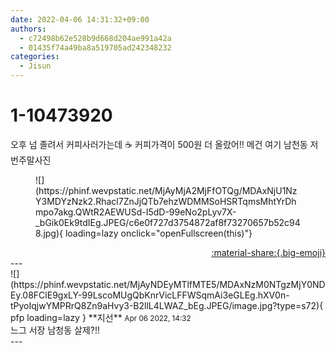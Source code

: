 ```yaml
---
date: 2022-04-06 14:31:32+09:00
authors:
  - c72498b62e528b9d668d204ae991a42a
  - 01435f74a49ba8a519705ad242348232
categories:
  - Jisun
---
```


# 1-10473920

<div class="post-container" markdown="1">
<div class="content-container md-sidebar__scrollwrap" markdown="1">

오후 넘 졸려서 커피사러가는데 ☕️  커피가격이 500원 더 올랐어!! 메건 여기 남천동 저번주말사진
<figure markdown="1">
![](https://phinf.wevpstatic.net/MjAyMjA2MjFfOTQg/MDAxNjU1NzY3MDYzNzk2.Rhacl7ZnJjQTb7ehzWDMMSoHSRTqmsMhtYrDhmpo7akg.QWtR2AEWUSd-I5dD-99eNo2pLyv7X-_bGik0Ek9tdIEg.JPEG/c6e0f727d3754872af8f73270657b52c948.jpg){ loading=lazy onclick="openFullscreen(this)"}
</figure>


</div>
</div>

<div style="text-align: right;" markdown="1">
<a href="https://weverse.io/fromis9/fanpost/1-10473920" style="text-align: right;">:material-share:{.big-emoji}</a>
</div>
---

<div class="comments-container md-sidebar__scrollwrap" markdown="1">
<div class="comment" markdown="1">
<div class='id-container' markdown="1">
![](https://phinf.wevpstatic.net/MjAyNDEyMTlfMTE5/MDAxNzM0NTgzMjY0NDEy.08FClE9gxLY-99LscoMUgQbKnrVicLFFWSqmAi3eGLEg.hXV0n-tPyoIqjwYMPRrQ8Zn9aHvy3-B2llL4LWAZ_bEg.JPEG/image.jpg?type=s72){ pfp loading=lazy }
**<span class="artist">지선</span>** <small>Apr 06 2022, 14:32</small><br>
</div>
<div class='comment-body' markdown="1">
느그 서장 남청동 살제?!!
</div>
</div>
</div>
---

